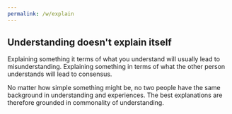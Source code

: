 ```yaml
---
permalink: /w/explain
---
```


## Understanding doesn't explain itself

Explaining something it terms of what you understand will usually lead to misunderstanding. Explaining something in terms of what the other person understands will lead to consensus.

No matter how simple something might be, no two people have the same background in understanding and experiences. The best explanations are therefore grounded in commonality of understanding.
